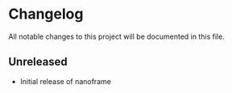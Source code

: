 # Changelog

All notable changes to this project will be documented in this file.

## Unreleased
- Initial release of nanoframe
